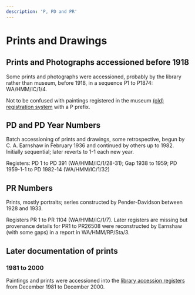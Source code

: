 ```yaml
---
description: 'P, PD and PR'
---
```


# Prints and Drawings

## Prints and Photographs accessioned before 1918

Some prints and photographs were accessioned, probably by the library rather than museum, before 1918, in a sequence P1 to P1874: WA/HMM/IC/1/4. 

Not to be confused with paintings registered in the museum [\(old\) registration system](https://docs.wellcomecollection.org/transcribe-wellcome/researching-the-museum-and-library/documentation-systems/old-registration-system) with a P prefix. 

## PD and PD Year Numbers

Batch accessioning of prints and drawings, some retrospective, begun by C. A. Earnshaw in February 1936 and continued by others up to 1982. Initially sequential; later reverts to 1-1 each new year.

Registers: PD 1 to PD 391 \(WA/HMM/IC/1/28-31\); Gap 1938 to 1959; PD 1959-1-1 to PD 1982-14 \(WA/HMM/IC/1/32\)

## PR Numbers

Prints, mostly portraits; series constructed by Pender-Davidson between 1928 and 1933.

Registers PR 1 to PR 1104 \(WA/HMM/IC/1/7\). Later registers are missing but provenance details for PR1 to PR26508 were reconstructed by Earnshaw \(with some gaps\) in a report in WA/HMM/RP/Sta/3.

## Later documentation of prints

### 1981 to 2000

Paintings and prints were accessioned into the [library accession registers](https://docs.wellcomecollection.org/transcribe-wellcome/researching-the-museum-and-library/documentation-systems/library-accessions) from December 1981 to December 2000.  





